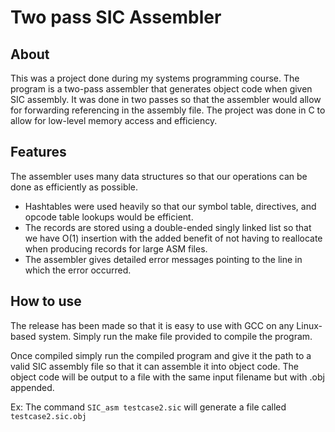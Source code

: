 # Two pass SIC Assembler
 

## About
This was a project done during my systems programming course. The program is a two-pass assembler that generates object code when given SIC assembly. It was done in two passes so that the assembler would allow for forwarding referencing in the assembly file. The project was done in C to allow for low-level memory access and efficiency.

## Features
The assembler uses many data structures so that our operations can be done as efficiently as possible.
 - Hashtables were used heavily so that our symbol table, directives, and opcode table lookups would be efficient. 
 - The records are stored using a double-ended singly linked list so that we have O(1) insertion with the added benefit of not having to reallocate when producing records for large ASM files.
- The assembler gives detailed error messages pointing to the line in which the error occurred. 

## How to use
The release has been made so that it is easy to use with GCC on any Linux-based system. Simply run the make file provided to compile the program.

Once compiled simply run the compiled program and give it the path to a valid SIC assembly file so that it can assemble it into object code. The object code will be output to a file with the same input filename but with .obj appended.

Ex: The command `SIC_asm testcase2.sic` will generate a file called `testcase2.sic.obj`
